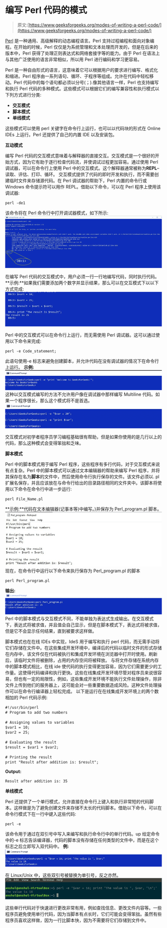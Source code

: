 # 编写 Perl 代码的模式

> 原文:[https://www.geeksforgeeks.org/modes-of-writing-a-perl-code/](https://www.geeksforgeeks.org/modes-of-writing-a-perl-code/)

[Perl](https://www.geeksforgeeks.org/introduction-to-perl/) 是一种通用、高级解释的动态编程语言。Perl 支持过程编程和面向对象编程。在开始的时候，Perl 仅仅是为系统管理和文本处理而开发的，但是在后来的版本中，Perl 获得了处理正则表达式和网络套接字等的能力。由于 Perl 在语法上与其他广泛使用的语言非常相似，所以用 Perl 进行编码和学习更容易。

Perl 是一种自由形式的语言，这意味着它可以根据用户的要求进行编写、格式化和缩进。Perl 程序由一系列语句、循环、子程序等组成。允许在代码中轻松移动。Perl 代码中的每个语句都必须以分号(；).像其他语言一样，Perl 也支持编写和执行 Perl 代码的多种模式。这些模式可以根据它们的编写兼容性和执行模式以下列方式进行分类:

*   **交互模式**
*   **脚本模式**
*   **单线模式**

这些模式可以使用 perl 关键字在命令行上运行，也可以以代码块的形式在 Online IDEs 上运行。Perl 还提供了自己的内置 IDE 以及安装包。

**互动模式**

编写 Perl 代码的交互模式意味着与解释器的直接交互。交互模式是一个很好的开始方式，因为它有助于逐行检查代码流，并使调试过程更加容易。通过使用 Perl 调试器，可以在命令行上使用 Perl 中的交互模式。这个解释器通常被称为**REPL**–读取、评估、打印、循环。
交互模式提供了代码的即时开发和执行，而不需要创建临时文件来存储源代码。在 Perl 调试器的帮助下，Perl 内置的命令行或 Windows 命令提示符可以用作 REPL。借助以下命令，可以在 Perl 程序上使用该调试器:

```
perl -de1
```

该命令将在 Perl 命令行中打开调试器模式，如下所示:
![](img/6cd0d29e52736ef66eb2e31848b9580c.png)

在编写 Perl 代码的交互模式中，用户必须一行一行地编写代码，同时执行代码。
**示例:**如果我们需要添加两个数字并显示结果，那么可以在交互模式下以以下方式完成:
![](img/6e991792314b9152c17697f590c1dc91.png)

Perl 中的交互模式可以在命令行上运行，而无需使用 Perl 调试器。这可以通过使用以下命令来完成:

```
perl -e Code_statement;
```

此语句使用-e 标志来避免创建脚本，并允许代码在没有调试器的情况下在命令行上运行。
**示例:**
![](img/df391befb0e9a707b0c396bd58d07f50.png)
这种以交互模式编写的方法不允许用户像在调试器中那样编写 Multiline 代码。如果一个程序很长，那么这个模式将不是首选。
![](img/e8c7f8a9bde2c4462e38580480434f27.png)

交互模式对初学者程序员学习编程基础很有帮助，但是如果你使用的是几行以上的代码，那么这种模式会变得笨拙和乏味。

**脚本模式**

Perl 中的脚本模式用于编写 Perl 程序，这些程序有多行代码，对于交互模式来说有点复杂。Perl 中的脚本模式可以通过文本编辑器的帮助来编写 Perl 程序，并将其保存在名为**脚本**的文件中，然后使用命令行执行保存的文件。该文件必须以. pl 扩展名保存，并且应该放在与命令行给出的目录路径相同的文件夹中。该脚本将使用以下命令在命令行中进一步运行:

```
perl File_Name.pl
```

**示例:**代码在文本编辑器(记事本等)中编写。)并保存为 Perl_program.pl 脚本。
![](img/5b8c6b3e7e71a5136ac188c1df415a0f.png)
现在，在命令行中运行以下命令来执行保存为 Perl_program.pl 的脚本

```
perl Perl_program.pl
```

**输出:**
![](img/aa184457f825a0440a6752f93efbe3ea.png)
Perl 中的脚本模式与交互模式不同，不能单独为表达式生成输出。在交互模式下，表达式将被求值，并且值会自己显示，但是在脚本模式下，表达式将被求值，但是它不会显示任何结果，直到被要求这样做。

脚本模式也在在线 IDEs 中实现，IdeS 用于编写和执行 perl 代码，而无需手动将它们存储在文件中。在这些集成开发环境中，编译后的代码以临时文件的形式存储在内存中，该文件仅在代码被执行和集成开发环境在浏览器中打开时使用。刷新后，该临时文件将被删除，占用的内存空间将被释放。
与将文件存储在系统内存中的脚本模式相比，在线 ide 使代码的执行变得更加容易，因为它们需要更少的工作量。这使得代码编译和执行更快。这些在线集成开发环境尽管对程序员来说很容易，但也有一定的局限性，例如，这些集成开发环境不能执行文件处理操作，除非文件上传到他们的服务器上，这可能会对一些重要数据造成风险。这种文件处理操作可以在命令行编译器上轻松完成。
以下是运行在在线集成开发环境上的两个数相加的 Perl 代码示例:

```
#!/usr/bin/perl
# Program to add two numbers

# Assigning values to variables
$var1 = 10;
$var2 = 25;

# Evaluating the result
$result = $var1 + $var2;

# Printing the result
print "Result after addition is: $result";
```

**Output:**

```
Result after addition is: 35

```

**单线模式**

Perl 还提供了一个单行模式，允许直接在命令行上键入和执行非常短的代码脚本。这样做是为了避免创建文件来存储不太长的代码脚本。借助以下命令，可以在命令行模式下在一行中键入这些代码:

```
perl -e
```

该命令用于通过在双引号中写入来编写和执行命令行中的单行代码。up 给定命令中的-e 标志告诉编译器，代码的脚本没有存储在任何类型的文件中，而是在这个标志之后立即写入双代码中。
**例:**
![](img/3ec20c05369c4f8c78a345a6ab63ffc6.png)

在 Linux/Unix 中，这些双引号被替换为单引号，反之亦然。
![](img/bffd642dfe53bfc15bd3369a4734e3ac.png)

这些单行代码对于快速进行更改非常有用，例如查找信息、更改文件内容等。一些程序员避免使用单行代码，因为当脚本有点长时，它们可能会变得笨拙。虽然有些程序员喜欢这样做，因为一行比脚本快，因为不需要将它们存储到文件中。